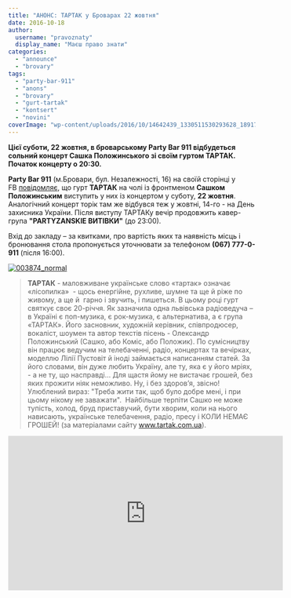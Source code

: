 ```yaml
---
title: "АНОНС: ТАРТАК у Броварах 22 жовтня"
date: 2016-10-18
author: 
  username: "pravoznaty"
  display_name: "Маєш право знати"
categories: 
  - "announce"
  - "brovary"
tags: 
  - "party-bar-911"
  - "anons"
  - "brovary"
  - "gurt-tartak"
  - "kontsert"
  - "novini"
coverImage: "wp-content/uploads/2016/10/14642439_1330511530293628_1891725178906616781_n.jpg"
---
```


**Цієї суботи, 22 жовтня, в броварському Party Bar 911 відбудеться сольний концерт Сашка Положинського зі своїм гуртом ТАРТАК. Початок концерту о 20:30.**

**Party Bar 911** (м.Бровари, бул. Незалежності, 16) на своїй сторінці у FB [повідомляє](https://business.facebook.com/PartyBar911/photos/a.625310917480363.1073741829.624744354203686/1330511530293628/?type=3&theater), що гурт **ТАРТАК** на чолі із фронтменом **Сашком Положинським** виступить у них із концертом у суботу, **22 жовтня**. Аналогічний концерт торік там же відбувся теж у жовтні, 14-го - на День захисника України. Після виступу ТАРТАКу вечір продовжить кавер-група **"PARTYZANSKIE ВИТІВКИ"** (до 23:00).

Вхід до закладу – за квитками, про вартість яких та наявність місць і бронювання стола пропонується уточнювати за телефоном **(067) 777-0-911** (після 16:00).

[![003874_normal](https://mpz.brovary.org/wp-content/uploads/2016/10/003874_normal.jpg)](https://mpz.brovary.org/wp-content/uploads/2016/10/003874_normal.jpg)

> **ТАРТАК** - маловживане українське слово «тартак» означає «лісопилка»  - щось енергійне, рухливе, шумне та ще й ріже по живому, а ще й  гарно і звучить, і пишеться. В цьому році гурт святкує своє 20-річчя. Як зазначила одна львівська радіоведуча – в Україні є поп-музика, є рок-музика, є альтернатива, а є група «ТАРТАК». Його засновник, художній керівник, співпродюсер, вокаліст, шоумен та автор текстів пісень - Олександр Положинський (Сашко, або Коміс, або Положик). По сумісництву він працює ведучим на телебаченні, радіо, концертах та вечірках, моделлю Лілії Пустовіт й іноді займається написанням статей. За його словами, він дуже любить Україну, але ту, яка є у його мріях, - а не ту, що насправді... Для щастя йому не вистачає грошей, без яких прожити ніяк неможливо. Ну, і без здоров’я, звісно! Улюблений вираз: "Треба жити так, щоб було добре мені, і при цьому нікому не заважати".  Найбільше терпіти Сашко не може тупість, холод, бруд приставучий, бути хворим, коли на нього нависають, українське телебачення, радіо, пресу і КОЛИ НЕМАЄ ГРОШЕЙ! (за матеріалами сайту www.tartak.com.ua).

<iframe src="https://www.youtube.com/embed/dVDq9uQaVLY" width="560" height="315" frameborder="0" allowfullscreen="allowfullscreen"></iframe>

